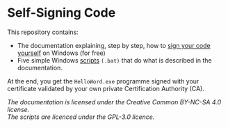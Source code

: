 # Self-Signing Code

This repository contains:
- The documentation explaining, step by step, how to [sign your code yourself](https://jeayne.github.io/Self-Signing_Code/) on Windows (for free)
- Five simple Windows [scripts](https://github.com/JEAYNE/Self-Signing_Code/tree/main/demo) `(.bat)` that do what is described in the documentation.

At the end, you get the `HelloWord.exe` programme signed with your certificate validated by your own private Certification Authority (CA).

_The documentation is licensed under the Creative Common BY-NC-SA 4.0 license.<br/>
The scripts are licenced under the GPL-3.0 licence._

